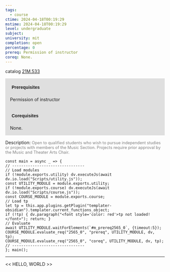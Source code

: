 ```yaml
---
tags:
  - course
ctime: 2024-04-18T00:19:29
mstime: 2024-04-18T00:19:29
level: undergraduate
subject: 
university: mit
completion: open
percentage: 0
prereq: Permission of instructor
coreq: None.
---
```


catalog [21M.533](http://student.mit.edu/catalog/m21Ma.html#21M.533)

<span style="display: block; padding: 15px; background-color: rgb(100, 100, 100, 0.2);"><font id="m_prereq2565_0" style="display: block; font-family: Arial, sans-serif; font-weight: bold; padding: 5px">Prerequisites</font><br><span id="prereq2565_0">Permission of instructor</span></span>
<span style="display: block; padding: 15px; background-color: rgb(100, 100, 100, 0.2);"><font id="m_coreq2565_0" style="display: block; font-family: Arial, sans-serif; font-weight: bold; padding: 5px">Corequisites</font><br><span id="coreq2565_0">None.</span></span>

<font style="">Description:</font>
<font style="color: grey; font-size: 0.8rem;">Open to qualified students who wish to pursue independent studies or projects with members of the Music Section. Projects require prior approval by the Music and Theater Arts Chair.</font>

```dataviewjs
const main = async _ => {
// --------------------------------
// Load modules
if (!module.exports.utility) dv.executeJs(await dv.io.load("Scripts/utility.js"));
const UTILITY_MODULE = module.exports.utility;
if (!module.exports.course) dv.executeJs(await dv.io.load("Scripts/course.js"));
const COURSE_MODULE = module.exports.course;
// Load tp
let tp = this.app.plugins.getPlugin("templater-obsidian").templater.current_functions_object;
if (!tp) { dv.paragraph("<font style='color: red'>tp not loaded!</font>"); return; }
// Evaluate
await UTILITY_MODULE.waitForElements(`#m_prereq2565_0`, {timeout:5});
COURSE_MODULE.evaluate_req("2565_0", "prereq", UTILITY_MODULE, dv, tp);
COURSE_MODULE.evaluate_req("2565_0", "coreq", UTILITY_MODULE, dv, tp);
// --------------------------------
}; main();
```

---

<< HELLO, WORLD >>
